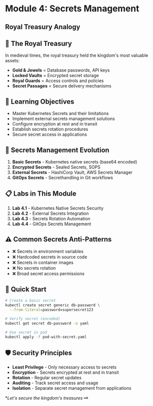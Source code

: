 # Module 4: Secrets Management
## Royal Treasury Analogy

## 🏰 The Royal Treasury
In medieval times, the royal treasury held the kingdom's most valuable assets:
- **Gold & Jewels** = Database passwords, API keys
- **Locked Vaults** = Encrypted secret storage
- **Royal Guards** = Access controls and policies
- **Secret Passages** = Secure delivery mechanisms

## 🎯 Learning Objectives
- Master Kubernetes Secrets and their limitations
- Implement external secrets management solutions
- Configure encryption at rest and in transit
- Establish secrets rotation procedures
- Secure secret access in applications

## 🔐 Secrets Management Evolution
1. **Basic Secrets** - Kubernetes native secrets (base64 encoded)
2. **Encrypted Secrets** - Sealed Secrets, SOPS
3. **External Secrets** - HashiCorp Vault, AWS Secrets Manager
4. **GitOps Secrets** - Secrethandling in Git workflows

## 📋 Labs in This Module
1. **Lab 4.1** - Kubernetes Native Secrets Security
2. **Lab 4.2** - External Secrets Integration
3. **Lab 4.3** - Secrets Rotation Automation
4. **Lab 4.4** - GitOps Secrets Management

## ⚠️ Common Secrets Anti-Patterns
- ❌ Secrets in environment variables
- ❌ Hardcoded secrets in source code
- ❌ Secrets in container images
- ❌ No secrets rotation
- ❌ Broad secret access permissions

## 🚀 Quick Start
```bash
# Create a basic secret
kubectl create secret generic db-password \
  --from-literal=password=supersecret123

# Verify secret (encoded)
kubectl get secret db-password -o yaml

# Use secret in pod
kubectl apply -f pod-with-secret.yaml
```

## 🛡️ Security Principles
- **Least Privilege** - Only necessary access to secrets
- **Encryption** - Secrets encrypted at rest and in transit
- **Rotation** - Regular secret updates
- **Auditing** - Track secret access and usage
- **Isolation** - Separate secret management from applications

**Let's secure the kingdom's treasures* 🗝️
